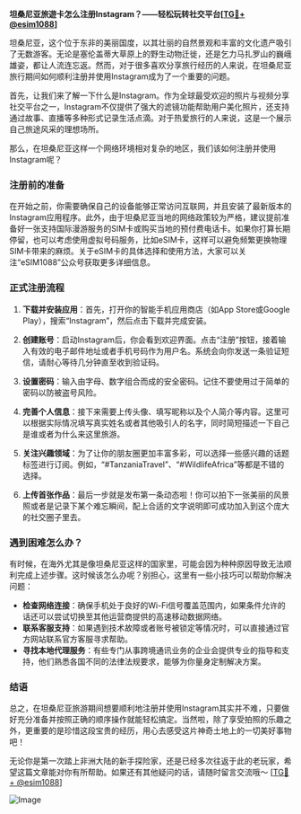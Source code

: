 **坦桑尼亚旅遊卡怎么注册Instagram？——轻松玩转社交平台[[TG💪+ @esim1088](https://t.me/s/esim1088)]**

坦桑尼亚，这个位于东非的美丽国度，以其壮丽的自然景观和丰富的文化遗产吸引了无数游客。无论是塞伦盖蒂大草原上的野生动物迁徙，还是乞力马扎罗山的巍峨雄姿，都让人流连忘返。然而，对于很多喜欢分享旅行经历的人来说，在坦桑尼亚旅行期间如何顺利注册并使用Instagram成为了一个重要的问题。

首先，让我们来了解一下什么是Instagram。作为全球最受欢迎的照片与视频分享社交平台之一，Instagram不仅提供了强大的滤镜功能帮助用户美化照片，还支持通过故事、直播等多种形式记录生活点滴。对于热爱旅行的人来说，这是一个展示自己旅途风采的理想场所。

那么，在坦桑尼亚这样一个网络环境相对复杂的地区，我们该如何注册并使用Instagram呢？

### 注册前的准备

在开始之前，你需要确保自己的设备能够正常访问互联网，并且安装了最新版本的Instagram应用程序。此外，由于坦桑尼亚当地的网络政策较为严格，建议提前准备好一张支持国际漫游服务的SIM卡或购买当地的预付费电话卡。如果你打算长期停留，也可以考虑使用虚拟号码服务，比如eSIM卡，这样可以避免频繁更换物理SIM卡带来的麻烦。关于eSIM卡的具体选择和使用方法，大家可以关注“eSIM1088”公众号获取更多详细信息。

### 正式注册流程

1. **下载并安装应用**：首先，打开你的智能手机应用商店（如App Store或Google Play），搜索“Instagram”，然后点击下载并完成安装。
   
2. **创建账号**：启动Instagram后，你会看到欢迎界面。点击“注册”按钮，接着输入有效的电子邮件地址或者手机号码作为用户名。系统会向你发送一条验证短信，请耐心等待几分钟直至收到验证码。

3. **设置密码**：输入由字母、数字组合而成的安全密码。记住不要使用过于简单的密码以防被盗号风险。

4. **完善个人信息**：接下来需要上传头像、填写昵称以及个人简介等内容。这里可以根据实际情况填写真实姓名或者其他吸引人的名字，同时简短描述一下自己是谁或者为什么来这里旅游。

5. **关注兴趣领域**：为了让你的朋友圈更加丰富多彩，可以选择一些感兴趣的话题标签进行订阅。例如，“#TanzaniaTravel”、“#WildlifeAfrica”等都是不错的选择。

6. **上传首张作品**：最后一步就是发布第一条动态啦！你可以拍下一张美丽的风景照或者是记录下某个难忘瞬间，配上合适的文字说明即可成功加入到这个庞大的社交圈子里去。

### 遇到困难怎么办？

有时候，在海外尤其是像坦桑尼亚这样的国家里，可能会因为种种原因导致无法顺利完成上述步骤。这时候该怎么办呢？别担心，这里有一些小技巧可以帮助你解决问题：

- **检查网络连接**：确保手机处于良好的Wi-Fi信号覆盖范围内，如果条件允许的话还可以尝试切换至其他运营商提供的高速移动数据网络。
- **联系客服支持**：如果遇到技术故障或者账号被锁定等情况时，可以直接通过官方网站联系官方客服寻求帮助。
- **寻找本地代理服务**：有些专门从事跨境通讯业务的企业会提供专业的指导和支持，他们熟悉各国不同的法律法规要求，能够为你量身定制解决方案。

### 结语

总之，在坦桑尼亚旅游期间想要顺利地注册并使用Instagram其实并不难，只要做好充分准备并按照正确的顺序操作就能轻松搞定。当然啦，除了享受拍照的乐趣之外，更重要的是珍惜这段宝贵的经历，用心去感受这片神奇土地上的一切美好事物吧！

无论你是第一次踏上非洲大陆的新手探险家，还是已经多次往返于此的老玩家，希望这篇文章能对你有所帮助。如果还有其他疑问的话，请随时留言交流哦～ [[TG💪+ @esim1088](https://t.me/s/esim1088)]

![Image](https://i.postimg.cc/4NQfJmqS/Snipaste-2025-05-13-00-14-12.png)